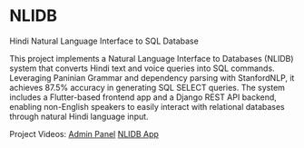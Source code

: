 # NLIDB
Hindi Natural Language Interface to SQL Database

This project implements a Natural Language Interface to Databases (NLIDB) system that converts Hindi text and voice queries into SQL commands. Leveraging Paninian Grammar and dependency parsing with StanfordNLP, it achieves 87.5% accuracy in generating SQL SELECT queries. The system includes a Flutter-based frontend app and a Django REST API backend, enabling non-English speakers to easily interact with relational databases through natural Hindi language input.

Project Videos:
[Admin Panel](https://drive.google.com/file/d/1TerltR2Othuj8FgHfMuwy3iGjEQdA_Ei/view?usp=share_link)
[NLIDB App](https://drive.google.com/file/d/1cVBA-8-hGfPgJt4-0NykhSFkdq2l29Y1/view?usp=share_link)

